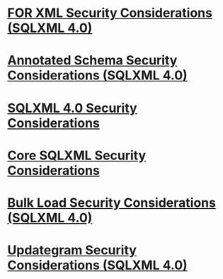 # [FOR XML Security Considerations (SQLXML 4.0)](for-xml-security-considerations-sqlxml-4.0.md)
# [Annotated Schema Security Considerations (SQLXML 4.0)](annotated-schema-security-considerations-sqlxml-4.0.md)
# [SQLXML 4.0 Security Considerations](sqlxml-4.0-security-considerations.md)
# [Core SQLXML Security Considerations](core-sqlxml-security-considerations.md)
# [Bulk Load Security Considerations (SQLXML 4.0)](bulk-load-security-considerations-sqlxml-4.0.md)
# [Updategram Security Considerations (SQLXML 4.0)](updategram-security-considerations-sqlxml-4.0.md)
